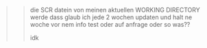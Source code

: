 >> die SCR datein von meinen aktuellen WORKING DIRECTORY
>> werde dass glaub ich jede 2 wochen updaten und halt ne woche vor nem info test oder auf anfrage
>> oder so was??
>>
>> idk
